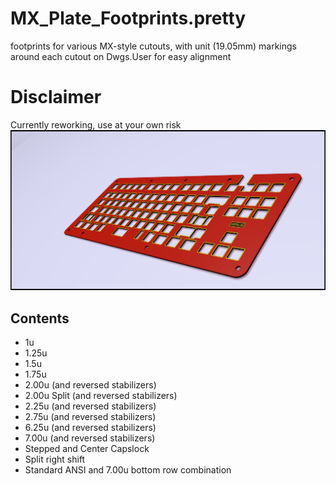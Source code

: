 # MX_Plate_Footprints.pretty
footprints for various MX-style cutouts, with unit (19.05mm) markings around each cutout on Dwgs.User for easy alignment

# Disclaimer
Currently reworking, use at your own risk 
![render img](https://github.com/audrentis/MX_Plate_Footprints.pretty/blob/main/example.png)
## Contents
* 1u
* 1.25u
* 1.5u
* 1.75u 
* 2.00u (and reversed stabilizers)
* 2.00u Split (and reversed stabilizers)
* 2.25u (and reversed stabilizers)
* 2.75u (and reversed stabilizers)
* 6.25u (and reversed stabilizers)
* 7.00u (and reversed stabilizers)
* Stepped and Center Capslock 
* Split right shift 
* Standard ANSI and 7.00u bottom row combination 



